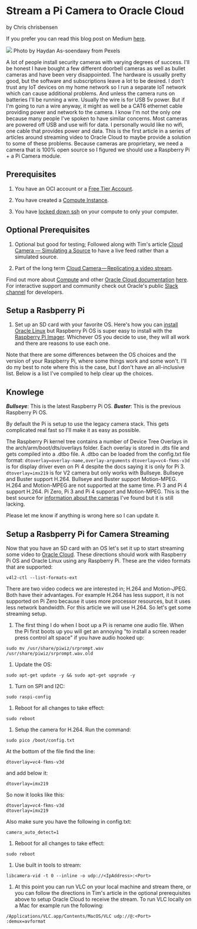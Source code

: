# Stream a Pi Camera to Oracle Cloud

by Chris chrisbensen

If you prefer you can read this blog post on Medium [here](https://chrisbensen.medium.com/stream-a-pi-camera-to-oracle-cloud-6328653c60af).

![](images/pexels-haydan-assoendawy-3136711.jpg)
Photo by Haydan As-soendawy from Pexels

A lot of people install security cameras with varying degrees of success. I'll be honest I have bought a few different doorbell cameras as well as bullet cameras and have been very disappointed. The hardware is usually pretty good, but the software and subscriptions leave a lot to be desired. I don't trust any IoT devices on my home network so I run a separate IoT network which can cause additional problems. And unless the camera runs on batteries I'll be running a wire. Usually the wire is for USB 5v power. But if I'm going to run a wire anyway, it might as well be a CAT6 ethernet cable providing power and network to the camera. I know I'm not the only one because many people I've spoken to have similar concerns. Most cameras are powered off USB and use wifi for data. I personally would like no wifi, one cable that provides power and data. This is the first article in a series of articles around streaming video to Oracle Cloud to maybe provide a solution to some of these problems. Because cameras are proprietary, we need a camera that is 100% open source so I figured we should use a Raspberry Pi + a Pi Camera module.

## [](https://github.com/chrisbensen/chris-blogs/blob/main/HowTo/PiCamera/PiCamera.md#prerequisites)Prerequisites

 1. You have an OCI account or a [Free Tier Account](https://medium.com/oracledevs/create-an-oracle-always-free-cloud-account-bc6aa82c1397).

 1. You have created a [Compute Instance](https://chrisbensen.medium.com/create-an-oci-compute-instance-493d10e2e6a6).

 1. You have [locked down ssh](https://chrisbensen.medium.com/white-list-your-ip-address-to-security-connect-to-an-oci-compute-instance-4fb99958f0d9) on your compute to only your computer.

## [](https://github.com/chrisbensen/chris-blogs/blob/main/HowTo/PiCamera/PiCamera.md#optional-prerequisites)Optional Prerequisites

 1. Optional but good for testing; Followed along with Tim's article [Cloud Camera — Simulating a Source](https://medium.com/oracledevs/cloud-camera-simulating-a-source-4e710299606a) to have a live feed rather than a simulated source.

 1. Part of the long term [Cloud Camera — Replicating a video stream](https://medium.com/oracledevs/cloud-camera-replicating-a-video-stream-9ec6f9e81c79).

Find out more about [Compute](https://docs.oracle.com/en-us/iaas/Content/Compute/home.htm?source=:so:bl:or:awr:odv:::RC_WWMK220120P00034:&SC=:so:bl:or:awr:odv:::RC_WWMK220120P00034:&pcode=WWMK220120P00034) and other [Oracle Cloud documentation](https://docs.oracle.com/en-us/iaas/Content/GSG/Concepts/baremetalintro.htm?source=:so:bl:or:awr:odv:::RC_WWMK220120P00034:&SC=:so:bl:or:awr:odv:::RC_WWMK220120P00034:&pcode=WWMK220120P00034) [here](https://docs.oracle.com/en-us/iaas/Content/GSG/Concepts/baremetalintro.htm?source=:so:bl:or:awr:odv:::RC_WWMK220120P00034:&SC=:so:bl:or:awr:odv:::RC_WWMK220120P00034:&pcode=WWMK220120P00034). For interactive support and community check out Oracle's public [Slack channel](https://oracledevrel.slack.com/join/shared_invite/zt-uffjmwh3-ksmv2ii9YxSkc6IpbokL1g#/shared-invite/email) for developers.

## [](https://github.com/chrisbensen/chris-blogs/blob/main/HowTo/PiCamera/PiCamera.md#setup-a-rasbperry-pi)Setup a Rasbperry Pi

1. Set up an SD card with your favorite OS. Here's how you can [install Oracle Linux](https://geraldonit.com/2019/03/18/how-to-install-oracle-linux-on-raspberry-pi/) but Raspberry Pi OS is super easy to install with the [Raspberry Pi Imager](https://www.raspberrypi.com/software/). Whichever OS you decide to use, they will all work and there are reasons to use each one.

  Note that there are some differences between the OS choices and the version of your Raspberry Pi, where some things work and some won't. I'll do my best to note where this is the case, but I don't have an all-inclusive list. Below is a list I've compiled to help clear up the choices.

## [](https://github.com/chrisbensen/chris-blogs/blob/main/HowTo/PiCamera/PiCamera.md#knowlege)Knowlege

***Bullseye***: This is the latest Raspberry Pi OS.
***Buster***:  This is the previous Raspberry Pi OS.

By default the Pi is setup to use the legacy camera stack. This gets complicated real fast so I'll make it as easy as possible.

  The Raspberry Pi kernel tree contains a number of Device Tree Overlays in the arch/arm/boot/dts/overlays folder.
  Each overlay is stored in .dts file and gets compiled into a .dtbo file.
  A .dtbo can be loaded from the config.txt file format:
    ```
    dtoverlay=overlay-name,overlay-arguments
    ```
  ``dtoverlay=vc4-fkms-v3d`` is for display driver even on Pi 4 despite the docs saying it is only for Pi 3.
  ``dtoverlay=imx219`` is for V2 camera but only works with Bullseye.
  Bullseye and Buster support H.264.
  Bullseye and Buster support Motion-MPEG.
  H.264 and Motion-MPEG are not supported at the same time.
  Pi 3 and Pi 4 support H.264.
  Pi Zero, Pi 3 and Pi 4 support and Motion-MPEG.
  This is the best source for [information about the cameras](https://www.raspberrypi.com/documentation/accessories/camera.html) I've found but it is still lacking.

  Please let me know if anything is wrong here so I can update it.

## [](https://github.com/chrisbensen/chris-blogs/blob/main/HowTo/PiCamera/PiCamera.md#setup-a-rasbperry-pi-for-camera-streaming)Setup a Rasbperry Pi for Camera Streaming

Now that you have an SD card with an OS let's set it up to start streaming some video to [Oracle Cloud](https://docs.oracle.com/en-us/iaas/Content/GSG/Concepts/baremetalintro.htm?source=:so:bl:or:awr:odv:::RC_WWMK220120P00034:&SC=:so:bl:or:awr:odv:::RC_WWMK220120P00034:&pcode=WWMK220120P00034). These directions should work with Raspberry Pi OS and Oracle Linux using any Raspberry Pi. These are the video formats that are supported:

```
v4l2-ctl --list-formats-ext
```

There are two video codecs we are interested in; H.264 and Motion-JPEG. Both have their advantages. For example H.264 has less support, it is not supported on Pi Zero because it uses more processor resources, but it uses less network bandwidth. For this article we will use H.264. So let's get some streaming setup.

 1. The first thing I do when I boot up a Pi is rename one audio file. When the Pi first boots up you will get an annoying "to install a screen reader press control alt space" if you have audio hooked up:

  ```
  sudo mv /usr/share/piwiz/srprompt.wav /usr/share/piwiz/srprompt.wav.old
  ```

1. Update the OS:
  ```
  sudo apt-get update -y && sudo apt-get upgrade -y
  ```

1. Turn on SPI and I2C:
  ```
  sudo raspi-config
  ```

1. Reboot for all changes to take effect:
  ```
  sudo reboot
  ```

1. Setup the camera for H.264. Run the command:
  ```
  sudo pico /boot/config.txt
  ```

  At the bottom of the file find the line:
  ```
  dtoverlay=vc4-fkms-v3d
  ```

  and add below it:
  ```
  dtoverlay=imx219
  ```

  So now it looks like this:
  ```
  dtoverlay=vc4-fkms-v3d
  dtoverlay=imx219
  ```

  Also make sure you have the following in config.txt:
  ```
  camera_auto_detect=1
  ```

1. Reboot for all changes to take effect:
  ```
  sudo reboot
  ```

1. Use built in tools to stream:
  ```
  libcamera-vid -t 0 --inline -o udp://<IpAddress>:<Port>
  ```

1. At this point you can run VLC on your local machine and stream there, or you can follow the directions in Tim's article in the optional prerequisites above to setup Oracle Cloud to receive the stream. To run VLC locally on a Mac for example run the following:
  ```
  /Applications/VLC.app/Contents/MacOS/VLC udp://@:<Port> :demux=avformat
  ```
